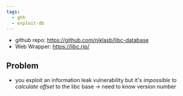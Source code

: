 ```yaml
---
tags:
  - ghh
  - exploit-db
---
```

- github repo: https://github.com/niklasb/libc-database
- Web Wrapper: https://libc.rip/
## Problem
- you exploit an information leak vulnerability but it's *impossible to calculate offset* to the libc base
-> need to know version number